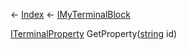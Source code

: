 ← [Index](Api-Index) ← [IMyTerminalBlock](Sandbox.ModAPI.Ingame.IMyTerminalBlock)

[ITerminalProperty](Sandbox.ModAPI.Interfaces.ITerminalProperty) GetProperty([string](System.String) id)

